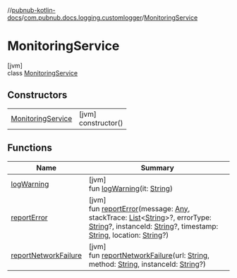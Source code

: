 //[pubnub-kotlin-docs](../../../index.md)/[com.pubnub.docs.logging.customlogger](../index.md)/[MonitoringService](index.md)

# MonitoringService

[jvm]\
class [MonitoringService](index.md)

## Constructors

| | |
|---|---|
| [MonitoringService](-monitoring-service.md) | [jvm]<br>constructor() |

## Functions

| Name | Summary |
|---|---|
| [logWarning](log-warning.md) | [jvm]<br>fun [logWarning](log-warning.md)(it: [String](https://kotlinlang.org/api/core/kotlin-stdlib/kotlin/-string/index.html)) |
| [reportError](report-error.md) | [jvm]<br>fun [reportError](report-error.md)(message: [Any](https://kotlinlang.org/api/core/kotlin-stdlib/kotlin/-any/index.html), stackTrace: [List](https://kotlinlang.org/api/core/kotlin-stdlib/kotlin.collections/-list/index.html)&lt;[String](https://kotlinlang.org/api/core/kotlin-stdlib/kotlin/-string/index.html)&gt;?, errorType: [String](https://kotlinlang.org/api/core/kotlin-stdlib/kotlin/-string/index.html)?, instanceId: [String](https://kotlinlang.org/api/core/kotlin-stdlib/kotlin/-string/index.html)?, timestamp: [String](https://kotlinlang.org/api/core/kotlin-stdlib/kotlin/-string/index.html), location: [String](https://kotlinlang.org/api/core/kotlin-stdlib/kotlin/-string/index.html)?) |
| [reportNetworkFailure](report-network-failure.md) | [jvm]<br>fun [reportNetworkFailure](report-network-failure.md)(url: [String](https://kotlinlang.org/api/core/kotlin-stdlib/kotlin/-string/index.html), method: [String](https://kotlinlang.org/api/core/kotlin-stdlib/kotlin/-string/index.html), instanceId: [String](https://kotlinlang.org/api/core/kotlin-stdlib/kotlin/-string/index.html)?) |
